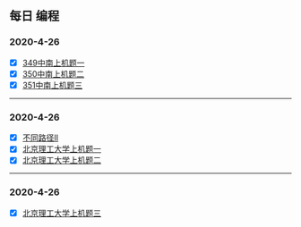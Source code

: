 ##                                               每日 编程

###   2020-4-26                           

- [x] [349中南上机题一](https://github.com/guying100/CodeDay/blob/master/Code349.cpp)
- [x] [350中南上机题二](https://github.com/guying100/CodeDay/blob/master/Code345.cpp)
- [x] [351中南上机题三](https://github.com/guying100/CodeDay/blob/master/Code345.cpp)

------

###    2020-4-26   

- [x] [不同路径II](https://github.com/guying100/Code63/tree/master/src/com/codeday)
- [x] [北京理工大学上机题一](https://github.com/guying100/day2/blob/master/day2/Code352.cpp)
- [x] [北京理工大学上机题二](https://github.com/guying100/day2/blob/master/day2/Code353.cpp)

------

###    2020-4-26   
- [x] [北京理工大学上机题三](https://github.com/guying100/Code63/blob/master/src/com/codeday/Code354.java)

